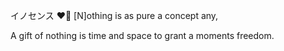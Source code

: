 イノセンス   ❤️‍🔥 [N]othing is as pure a concept any,

A gift of nothing is time and space to grant a moments freedom.
